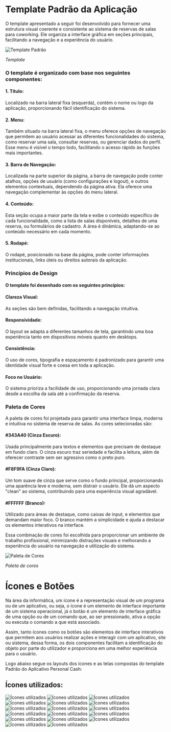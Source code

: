 # Template Padrão da Aplicação 
O template apresentado a seguir foi desenvolvido para fornecer uma estrutura visual coerente e consistente ao sistema de reservas de salas para coworking. Ele organiza a interface gráfica em seções principais, facilitando a navegação e a experiência do usuário.

![Template Padrão](img/template.png)

*Template*

### O template é organizado com base nos seguintes componentes:

#### 1. Título: 
Localizado na barra lateral fixa (esquerda), contém o nome ou logo da aplicação, proporcionando fácil identificação do sistema.
#### 2. Menu: 
Também situado na barra lateral fixa, o menu oferece opções de navegação que permitem ao usuário acessar as diferentes funcionalidades do sistema, como reservar uma sala, consultar reservas, ou gerenciar dados do perfil.
Esse menu é visível o tempo todo, facilitando o acesso rápido às funções mais importantes.
#### 3. Barra de Navegação: 
Localizada na parte superior da página, a barra de navegação pode conter atalhos, opções de usuário (como configurações e logout), e outros elementos contextuais, dependendo da página ativa.
Ela oferece uma navegação complementar às opções do menu lateral.
#### 4. Conteúdo: 
Esta seção ocupa a maior parte da tela e exibe o conteúdo específico de cada funcionalidade, como a lista de salas disponíveis, detalhes de uma reserva, ou formulários de cadastro.
A área é dinâmica, adaptando-se ao conteúdo necessário em cada momento.
#### 5. Rodapé: 
O rodapé, posicionado na base da página, pode conter informações institucionais, links úteis ou direitos autorais da aplicação.

### Princípios de Design
#### O template foi desenhado com os seguintes princípios:

#### Clareza Visual: 
As seções são bem definidas, facilitando a navegação intuitiva.
#### Responsividade: 
O layout se adapta a diferentes tamanhos de tela, garantindo uma boa experiência tanto em dispositivos móveis quanto em desktops.
#### Consistência: 
O uso de cores, tipografia e espaçamento é padronizado para garantir uma identidade visual forte e coesa em toda a aplicação.
#### Foco no Usuário: 
O sistema prioriza a facilidade de uso, proporcionando uma jornada clara desde a escolha da sala até a confirmação da reserva.

### Paleta de Cores
A paleta de cores foi projetada para garantir uma interface limpa, moderna e intuitiva no sistema de reserva de salas. As cores selecionadas são:

#### #343A40 (Cinza Escuro): 
Usada principalmente para textos e elementos que precisam de destaque em fundo claro. O cinza escuro traz seriedade e facilita a leitura, além de oferecer contraste sem ser agressivo como o preto puro.

#### #F8F9FA (Cinza Claro): 
Um tom suave de cinza que serve como o fundo principal, proporcionando uma aparência leve e moderna, sem distrair o usuário. Ele dá um aspecto "clean" ao sistema, contribuindo para uma experiência visual agradável.

#### #FFFFFF (Branco): 
Utilizado para áreas de destaque, como caixas de input, e elementos que demandam maior foco. O branco mantém a simplicidade e ajuda a destacar os elementos interativos na interface.

Essa combinação de cores foi escolhida para proporcionar um ambiente de trabalho profissional, minimizando distrações visuais e melhorando a experiência do usuário na navegação e utilização do sistema.

![Paleta de Cores](img/paleta_de_cores.png)

*Paleta de cores*

 


# Ícones e Botões

Na área da informática, um ícone é a representação visual de um programa ou de um aplicativo, ou seja, o ícone é um elemento de interface importante de um sistema operacional, já o botão é um elemento de interface gráfica de uma opção ou de um comando que, ao ser pressionado, ativa a opção ou executa o comando a que está associado.

Assim, tanto ícones como os botões são elementos de interface interativos que permitem aos usuários realizar ações e interagir com um aplicativo, site ou sistema, dessa forma, os dois componentes facilitam a identificação do objeto por parte do utilizador e proporciona em uma melhor experiência para o usuário.

Logo abaixo segue os layouts dos ícones e as telas compostas do template Padrão do Aplicativo Personal Cash:

## Ícones utilizados:

![Ícones utilizados](img/IcBaselineArrowBack.png) ![Ícones utilizados](img/IcBaselineDelete.png) ![Ícones utilizados](img/IcBaselineEdit.png) ![Ícones utilizados](img/IcBaselineLogin.png) ![Ícones utilizados](img/IcBaselineSearch.png) ![Ícones utilizados](img/IcBaselineVisibility.png) ![Ícones utilizados](img/IcOutlineAccountBalanceWallet.png) ![Ícones utilizados](img/IcOutlineAccountCircle.png) ![Ícones utilizados](img/IcOutlineAdminPanelSettings.png) ![Ícones utilizados](img/IcOutlineCalendarMonth.png) ![Ícones utilizados](img/IcOutlineCheck.png) ![Ícones utilizados](img/IcOutlineDashboard.png) ![Ícones utilizados](img/IcOutlineEventNote.png) ![Ícones utilizados](img/IcOutlineLockPerson.png) ![Ícones utilizados](img/IcOutlineManageAccounts.png) ![Ícones utilizados](img/IcOutlineMenu.png) ![Ícones utilizados](img/IcOutlineRoomPreferences.png)

<!-- <span style="color:red">Pré-requisitos: <a href="2-Especificação do Projeto.md"> Especificação do Projeto</a></span>, <a href="3-Projeto de Interface.md"> Projeto de Interface</a>, <a href="4-Metodologia.md"> Metodologia</a>

Layout padrão da aplicação que será utilizado em todas as páginas com a definição de identidade visual, aspectos de responsividade e iconografia.

> **Links Úteis**:
>
> - [CSS Website Layout (W3Schools)](https://www.w3schools.com/css/css_website_layout.asp)
> - [Website Page Layouts](http://www.cellbiol.com/bioinformatics_web_development/chapter-3-your-first-web-page-learning-html-and-css/website-page-layouts/)
> - [Perfect Liquid Layout](https://matthewjamestaylor.com/perfect-liquid-layouts)
> - [How and Why Icons Improve Your Web Design](https://usabilla.com/blog/how-and-why-icons-improve-you-web-design/) -->

